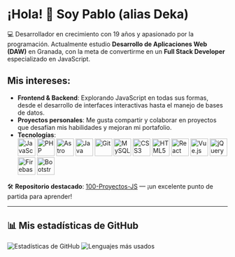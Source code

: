 # ¡Hola! 👋 Soy Pablo (alias Deka)

💻 Desarrollador en crecimiento con 19 años y apasionado por la programación. Actualmente estudio **Desarrollo de Aplicaciones Web (DAW)** en Granada, con la meta de convertirme en un **Full Stack Developer** especializado en JavaScript.

## Mis intereses:
- **Frontend & Backend**: Explorando JavaScript en todas sus formas, desde el desarrollo de interfaces interactivas hasta el manejo de bases de datos.
- **Proyectos personales**: Me gusta compartir y colaborar en proyectos que desafían mis habilidades y mejoran mi portafolio.
- **Tecnologías**:
  <br/>
  <img src="https://cdn.jsdelivr.net/gh/devicons/devicon/icons/javascript/javascript-original.svg" alt="JavaScript" width="40" height="40"/>
  <img src="https://cdn.jsdelivr.net/gh/devicons/devicon/icons/php/php-original.svg" alt="PHP" width="40" height="40"/>
  <img src="https://cdn.jsdelivr.net/gh/devicons/devicon/icons/astro/astro-original.svg" alt="Astro" width="40" height="40" bg-color="white"/>
  <img src="https://cdn.jsdelivr.net/gh/devicons/devicon/icons/java/java-original.svg" alt="Java" width="40" height="40"/>
  <img src="https://cdn.jsdelivr.net/gh/devicons/devicon/icons/git/git-original.svg" alt="Git" width="40" height="40"/>
  <img src="https://cdn.jsdelivr.net/gh/devicons/devicon/icons/mysql/mysql-original.svg" alt="MySQL" width="40" height="40"/>
  <img src="https://cdn.jsdelivr.net/gh/devicons/devicon/icons/css3/css3-original.svg" alt="CSS3" width="40" height="40"/>
  <img src="https://cdn.jsdelivr.net/gh/devicons/devicon/icons/html5/html5-original.svg" alt="HTML5" width="40" height="40"/>
  <img src="https://cdn.jsdelivr.net/gh/devicons/devicon/icons/react/react-original.svg" alt="React" width="40" height="40"/>
  <img src="https://cn.vuejs.org/images/logo.png" alt="Vue.js" width="40" height="40"/>
  <img src="https://cdn.jsdelivr.net/gh/devicons/devicon/icons/jquery/jquery-original.svg" alt="jQuery" width="40" height="40"/>
  <img src="https://cdn.jsdelivr.net/gh/devicons/devicon/icons/firebase/firebase-plain.svg" alt="Firebase" width="40" height="40"/>
  <img src="https://cdn.jsdelivr.net/gh/devicons/devicon/icons/bootstrap/bootstrap-plain.svg" alt="Bootstrap" width="40" height="40" bg-color="white"/>

🛠 **Repositorio destacado**: [100-Proyectos-JS](https://github.com/ErDekas/100-Proyectos-JS) — ¡un excelente punto de partida para aprender!

---

## 📊 Mis estadísticas de GitHub

![Estadísticas de GitHub](https://github-readme-stats.vercel.app/api?username=ErDekas&show_icons=true&theme=onedark) ![Lenguajes más usados](https://github-readme-stats.vercel.app/api/top-langs/?username=ErDekas&layout=donut)
